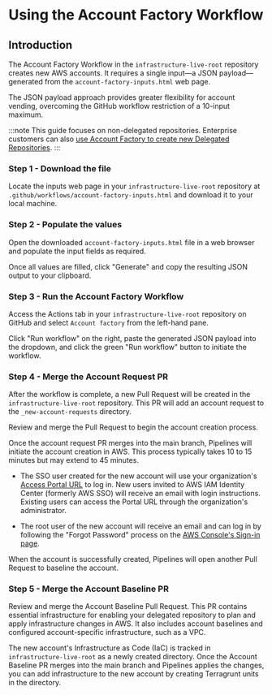 # Using the Account Factory Workflow

## Introduction

The Account Factory Workflow in the `infrastructure-live-root` repository creates new AWS accounts. It requires a single input—a JSON payload—generated from the `account-factory-inputs.html` web page.

The JSON payload approach provides greater flexibility for account vending, overcoming the GitHub workflow restriction of a 10-input maximum.

:::note
This guide focuses on non-delegated repositories. Enterprise customers can also [use Account Factory to create new Delegated Repositories](/2.0/docs/accountfactory/guides/delegated-repositories).
:::

### Step 1 - Download the file

Locate the inputs web page in your `infrastructure-live-root` repository at `.github/workflows/account-factory-inputs.html` and download it to your local machine.

### Step 2 - Populate the values

Open the downloaded `account-factory-inputs.html` file in a web browser and populate the input fields as required.

Once all values are filled, click "Generate" and copy the resulting JSON output to your clipboard.

### Step 3 - Run the Account Factory Workflow

Access the Actions tab in your `infrastructure-live-root` repository on GitHub and select `Account factory` from the left-hand pane.

Click "Run workflow" on the right, paste the generated JSON payload into the dropdown, and click the green "Run workflow" button to initiate the workflow.

### Step 4 - Merge the Account Request PR

After the workflow is complete, a new Pull Request will be created in the `infrastructure-live-root` repository. This PR will add an account request to the `_new-account-requests` directory.

Review and merge the Pull Request to begin the account creation process.

Once the account request PR merges into the main branch, Pipelines will initiate the account creation in AWS. This process typically takes 10 to 15 minutes but may extend to 45 minutes.

- The SSO user created for the new account will use your organization's [Access Portal URL](https://docs.aws.amazon.com/signin/latest/userguide/sign-in-urls-defined.html#access-portal-url) to log in. New users invited to AWS IAM Identity Center (formerly AWS SSO) will receive an email with login instructions. Existing users can access the Portal URL through the organization's administrator.

- The root user of the new account will receive an email and can log in by following the "Forgot Password" process on the [AWS Console's Sign-in page](https://console.aws.amazon.com/).

When the account is successfully created, Pipelines will open another Pull Request to baseline the account.

### Step 5 - Merge the Account Baseline PR

Review and merge the Account Baseline Pull Request. This PR contains essential infrastructure for enabling your delegated repository to plan and apply infrastructure changes in AWS. It also includes account baselines and configured account-specific infrastructure, such as a VPC.

The new account's Infrastructure as Code (IaC) is tracked in `infrastructure-live-root` as a newly created directory. Once the Account Baseline PR merges into the main branch and Pipelines applies the changes, you can add infrastructure to the new account by creating Terragrunt units in the directory.
